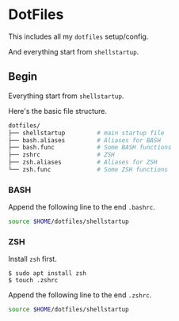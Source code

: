 # DotFiles

This includes all my `dotfiles` setup/config.

And everything start from `shellstartup`.

## Begin 

Everything start from `shellstartup`.

Here's the basic file structure.

```bash
dotfiles/
├── shellstartup         # main startup file
├── bash.aliases         # Aliases for BASH
├── bash.func            # Some BASH functions
├── zshrc                # ZSH 
├── zsh.aliases          # Aliases for ZSH
└── zsh.func             # Some ZSH functions 
```

### BASH

Append the following line to the end `.bashrc`.

```bash
source $HOME/dotfiles/shellstartup
```

### ZSH

Install `zsh` first.

```console
$ sudo apt install zsh
$ touch .zshrc
```

Append the following line to the end `.zshrc`.

```bash
source $HOME/dotfiles/shellstartup
```



